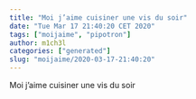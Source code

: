 ```yaml
---
title: "Moi j’aime cuisiner une vis du soir"
date: "Tue Mar 17 21:40:20 CET 2020"
tags: ["moijaime", "pipotron"]
author: m1ch3l
categories: ["generated"]
slug: "moijaime/2020-03-17-21:40:20"
---
```


Moi j’aime cuisiner une vis du soir
